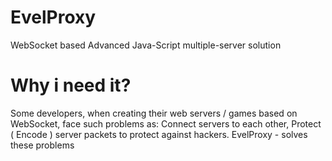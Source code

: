 # EvelProxy
WebSocket based Advanced Java-Script multiple-server solution

# Why i need it?
Some developers, when creating their web servers / games based on WebSocket, face such problems as: Connect servers to each other, Protect ( Encode ) server packets to protect against hackers. EvelProxy - solves these problems
